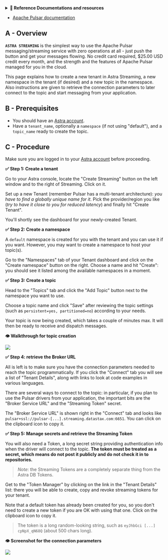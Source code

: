 <details>
<summary><b> 📖 Reference Documentations and resources</b></summary>
<ol>
<li><a href="- [Reference documentation](https://docs.datastax.com/en/astra-streaming/docs/astream-quick-start.html)
"><b>📖  Astra Docs</b> - Reference documentation</a>
<li><a href="https://www.youtube.com/watch?v=MCj58S56Z2U&list=PL2g2h-wyI4SpWK1G3UaxXhzZc6aUFXbvL&index=14"><b>🎥 Youtube Video</b> - Astra Streaming demo</a>
<li><a href="https://pulsar.apache.org/docs/en/standalone/"><b>🎥 Pulsar Documentation</b> - Getting Starter</a>
</ol>
</details>

- [Apache Pulsar documentation]()

## A - Overview

**`ASTRA STREAMING`** is the simplest way to use the Apache Pulsar messaging/streaming service with zero operations at all - just push the button and get your messages flowing.
No credit card required, $25.00 USD credit every month, and the strength and the features of Apache Pulsar managed for you in the cloud.

This page explains how to create a new tenant in Astra Streaming, a new namespace in the tenant (if desired) and a new topic in the namespace.
Also instructions are given to retrieve the connection parameters to later connect to the topic and start messaging from your application.

## B - Prerequisites

- You should have an [Astra account](http://astra.datastax.com/).
- Have a `tenant_name`, optionally a `namespace` (if not using "default"), and a `topic_name` ready to create the topic.

## C - Procedure

Make sure you are logged in to your [Astra account](http://astra.datastax.com/)
before proceeding.

**✅ Step 1: Create a tenant**

Go to your Astra console, locate the "Create Streaming" button on the left window and to the right of Streaming. Click on it.

Set up a new Tenant (remember Pulsar has a multi-tenant architecture): _you have to find a globally unique name for it_.
Pick the provider/region you like (_try to have it close to you for reduced latency_) and finally hit "Create Tenant".

You'll shortly see the dashboard for your newly-created Tenant.

**✅ Step 2: Create a namespace**

A `default` namespace is created for you with the tenant and you can use it if you want.
However, you may want to create a namespace to host your topic(s).

Go to the "Namespaces" tab of your Tenant dashboard and click on the "Create namespace"
button on the right. Choose a name and hit "Create": you should see it listed among the
available namespaces in a moment.

**✅ Step 3: Create a topic**

Head to the "Topics" tab and click the "Add Topic" button next to the namespace you want to use.

Choose a topic name and click "Save" after reviewing the topic settings (such as `persistent=yes, partitioned=no`)
according to your needs.

Your topic is now being created, which takes a couple of minutes max. It will then be ready to receive and
dispatch messages.

**👁️ Walkthrough for topic creation**

<img src="../../../img/astra/astra-create-streaming-topic.gif" />

**✅ Step 4: retrieve the Broker URL**

All is left is to make sure you have the connection parameters needed to reach the topic
programmatically. If you click the "Connect" tab you will see a list of "Tenant Details",
along with links to look at code examples in various languages.

There are several ways to connect to the topic: in particular, if you plan to use the
Pulsar drivers from your application, the important bits are the "Broker Service URL"
and the "Streaming Token" secret.

The "Broker Service URL" is shown right in the "Connect" tab and looks like
`pulsar+ssl://pulsar-[...].streaming.datastax.com:6651`. You can click on the
clipboard icon to copy it.

**✅ Step 5: Manage secrets and retrieve the Streaming Token**

You will also need a Token, a long secret string providing authentication info
when the driver will connect to the topic. **The token must be treated as a secret,
which means do not post it publicly and do not check it in to repositories.**

> _Note_: the Streaming Tokens are a completely separate thing from the Astra DB Tokens.

Get to the "Token Manager" by clicking on the link in the "Tenant Details" list:
there you will be able to create, copy and revoke streaming tokens for your tenant.

Note that a default token has already been created for you, so you don't need
to create a new token if you are OK with using that one. Click on the clipboard
icon to copy it.

> The token is a long random-looking string, such as `eyJhbGci [...] cpNpX_qN68Q`
> (about 500 chars long).

**👁️ Screenshot for the connection parameters**

<img src="../../../img/astra/astra-streaming-secrets.png" />
